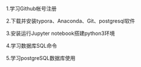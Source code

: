 1.学习Github帐号注册

2.下载并安装typora、Anaconda、Git、postgresql软件

3.安装运行Jupyter notebook搭建python3环境

4.学习数据库SQL命令

5.学习postgreSQL数据库使用

